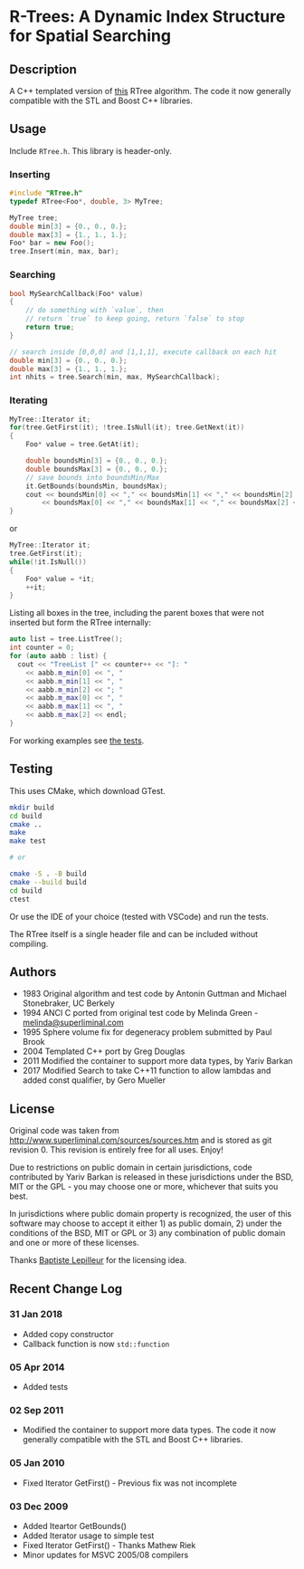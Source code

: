 # R-Trees: A Dynamic Index Structure for Spatial Searching

## Description

A C++ templated version of [this](http://www.superliminal.com/sources/sources.htm)
RTree algorithm.
The code it now generally compatible with the STL and Boost C++ libraries.

## Usage

Include `RTree.h`. This library is header-only.

### Inserting

```cpp
#include "RTree.h"
typedef RTree<Foo*, double, 3> MyTree;

MyTree tree;
double min[3] = {0., 0., 0.};
double max[3] = {1., 1., 1.};
Foo* bar = new Foo();
tree.Insert(min, max, bar);
```

### Searching

```cpp
bool MySearchCallback(Foo* value)
{
	// do something with `value`, then
	// return `true` to keep going, return `false` to stop
	return true;
}

// search inside [0,0,0] and [1,1,1], execute callback on each hit
double min[3] = {0., 0., 0.};
double max[3] = {1., 1., 1.};
int nhits = tree.Search(min, max, MySearchCallback);
```

### Iterating

```cpp
MyTree::Iterator it;
for(tree.GetFirst(it); !tree.IsNull(it); tree.GetNext(it))
{
	Foo* value = tree.GetAt(it);

	double boundsMin[3] = {0., 0., 0.};
	double boundsMax[3] = {0., 0., 0.};
	// save bounds into boundsMin/Max
	it.GetBounds(boundsMin, boundsMax);
	cout << boundsMin[0] << "," << boundsMin[1] << "," << boundsMin[2] << ","
		<< boundsMax[0] << "," << boundsMax[1] << "," << boundsMax[2] << ")\n";
}
```

or

```cpp
MyTree::Iterator it;
tree.GetFirst(it);
while(!it.IsNull())
{
	Foo* value = *it;
	++it;
}
```


Listing all boxes in the tree, including the parent boxes that were not inserted
but form the RTree internally:

```cpp
auto list = tree.ListTree();
int counter = 0;
for (auto aabb : list) {
  cout << "TreeList [" << counter++ << "]: "
    << aabb.m_min[0] << ", "
    << aabb.m_min[1] << ", "
    << aabb.m_min[2] << "; "
    << aabb.m_max[0] << ", "
    << aabb.m_max[1] << ", "
    << aabb.m_max[2] << endl;
}
```


For working examples see
[the tests](https://github.com/nushoin/RTree/blob/master/tests).

## Testing

This uses CMake, which download GTest.

```bash
mkdir build
cd build
cmake ..
make
make test

# or

cmake -S . -B build
cmake --build build
cd build
ctest
```

Or use the IDE of your choice (tested with VSCode) and run the tests.

The RTree itself is a single header file and can be included without compiling.

## Authors

- 1983 Original algorithm and test code by Antonin Guttman and Michael Stonebraker, UC Berkely
- 1994 ANCI C ported from original test code by Melinda Green - melinda@superliminal.com
- 1995 Sphere volume fix for degeneracy problem submitted by Paul Brook
- 2004 Templated C++ port by Greg Douglas
- 2011 Modified the container to support more data types, by Yariv Barkan
- 2017 Modified Search to take C++11 function to allow lambdas and added const qualifier, by Gero Mueller

## License

Original code was taken from http://www.superliminal.com/sources/sources.htm 
and is stored as git revision 0. This revision is entirely free for all
uses. Enjoy!

Due to restrictions on public domain in certain jurisdictions, code
contributed by Yariv Barkan is released in these jurisdictions under the
BSD, MIT or the GPL - you may choose one or more, whichever that suits you
best.

In jurisdictions where public domain property is recognized, the user of
this software may choose to accept it either 1) as public domain, 2) under
the conditions of the BSD, MIT or GPL or 3) any combination of public
domain and one or more of these licenses.

Thanks [Baptiste Lepilleur](http://jsoncpp.sourceforge.net/LICENSE) for the
licensing idea.

## Recent Change Log

### 31 Jan 2018

- Added copy constructor
- Callback function is now `std::function`

### 05 Apr 2014

- Added tests

### 02 Sep 2011

- Modified the container to support more data types. The code it now generally
  compatible with the STL and Boost C++ libraries.

### 05 Jan 2010

- Fixed Iterator GetFirst() - Previous fix was not incomplete

### 03 Dec 2009

- Added Iteartor GetBounds()
- Added Iterator usage to simple test
- Fixed Iterator GetFirst() - Thanks Mathew Riek
- Minor updates for MSVC 2005/08 compilers
